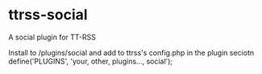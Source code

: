 ttrss-social
============

A social plugin for TT-RSS

Install to /plugins/social and add to ttrss's config.php in the plugin seciotn
define('PLUGINS', 'your, other, plugins..., social');
